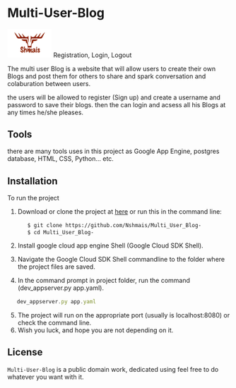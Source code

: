 # Multi-User-Blog

<img src="/static/img/logo.png" width="100"> Registration, Login, Logout

The multi user Blog is a website that will allow users to create their own Blogs and post them for others to share and spark conversation and colaburation between users.

the users will be allowed to register (Sign up) and create a username and password to save their blogs.
then the can login and acsess all his Blogs at any times he/she pleases.  


## Tools
there are many tools uses in this project as Google App Engine, postgres database, HTML, CSS, Python... etc.  


## Installation

To run the project
1. Download or clone the project at [here](https://github.com/Nshmais/Multi_User_Blog-) or run this in the command line:

   ```
      $ git clone https://github.com/Nshmais/Multi_User_Blog-
      $ cd Multi_User_Blog-
   ```
   
2. Install google cloud app engine Shell (Google Cloud SDK Shell).
3. Navigate the Google Cloud SDK Shell commandline to the folder where the project files are saved.
4. In the command prompt in project folder, run the command (dev_appserver.py app.yaml).
 ```javascript
    dev_appserver.py app.yaml
```

5. The project will run on the appropriate port (usually is localhost:8080) or check the command line.
6. Wish you luck, and hope you are not depending on it.


## License

`Multi-User-Blog` is a public domain work, dedicated using feel free to do whatever you want with it.
